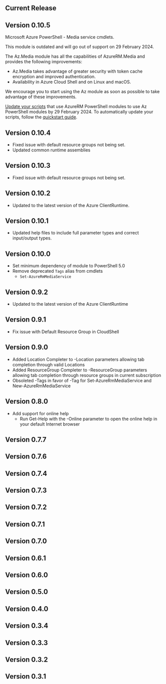 <!--
    Please leave this section at the top of the change log.

    Changes for the current release should go under the section titled "Current Release", and should adhere to the following format:

    ## Current Release
    * Overview of change #1
        - Additional information about change #1
    * Overview of change #2
        - Additional information about change #2
        - Additional information about change #2
    * Overview of change #3
    * Overview of change #4
        - Additional information about change #4

    ## YYYY.MM.DD - Version X.Y.Z (Previous Release)
    * Overview of change #1
        - Additional information about change #1
-->
## Current Release

## Version 0.10.5
Microsoft Azure PowerShell - Media service cmdlets.

This module is outdated and will go out of support on 29 February 2024.

The Az.Media module has all the capabilities of AzureRM.Media and provides the following improvements:
* Az.Media takes advantage of greater security with token cache encryption and improved authentication.
* Availability in Azure Cloud Shell and on Linux and macOS.

We encourage you to start using the Az module as soon as possible to take advantage of these improvements.

[Update your scripts](https://aka.ms/azpsmigrate) that use AzureRM PowerShell modules to use Az PowerShell modules by 29 February 2024. To automatically update your scripts, follow the [quickstart guide](https://aka.ms/azpsmigratequick).

## Version 0.10.4
* Fixed issue with default resource groups not being set.
* Updated common runtime assemblies

## Version 0.10.3
* Fixed issue with default resource groups not being set.

## Version 0.10.2
* Updated to the latest version of the Azure ClientRuntime.

## Version 0.10.1
* Updated help files to include full parameter types and correct input/output types.

## Version 0.10.0
* Set minimum dependency of module to PowerShell 5.0
* Remove deprecated `Tags` alias from cmdlets
    - `Set-AzureRmMediaService`

## Version 0.9.2
* Updated to the latest version of the Azure ClientRuntime

## Version 0.9.1
* Fix issue with Default Resource Group in CloudShell

## Version 0.9.0
* Added Location Completer to -Location parameters allowing tab completion through valid Locations
* Added ResourceGroup Completer to -ResourceGroup parameters allowing tab completion through resource groups in current subscription
* Obsoleted -Tags in favor of -Tag for Set-AzureRmMediaService and New-AzureRmMediaService

## Version 0.8.0
* Add support for online help
    - Run Get-Help with the -Online parameter to open the online help in your default Internet browser

## Version 0.7.7

## Version 0.7.6

## Version 0.7.4

## Version 0.7.3

## Version 0.7.2

## Version 0.7.1

## Version 0.7.0

## Version 0.6.1

## Version 0.6.0

## Version 0.5.0

## Version 0.4.0

## Version 0.3.4

## Version 0.3.3

## Version 0.3.2

## Version 0.3.1
